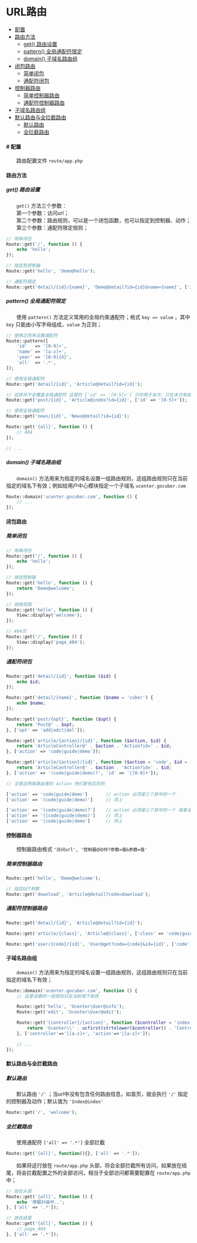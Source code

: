# URL路由

- [配置](#config)
- [路由方法](#func)
    - [get() 路由设置](#get)
    - [pattern() 全局通配符限定](#pattern)
    - [domain() 子域名路由组](#domain)
- [闭包路由](#closure)
    - [简单闭包](#closurebase)
    - [通配符闭包](#closurepattern)
- [控制器路由](#controller)
    - [简单控制器路由](#controllerbase)
    - [通配符控制器路由](#controllerpattern)
- [子域名路由组](#groupdomain)
- [默认路由与全拦截路由](#defaultall)
    - [默认路由](#default)
    - [全拦截路由](#all)


#### <a name="config">#</a> 配置

　　路由配置文件 `route/app.php`


#### <a name="func">路由方法</a>

##### <a name="get">get() 路由设置</a>


　　`get()` 方法三个参数：<br />
　　第一个参数：访问url；<br />
　　第二个参数：路由规则，可以是一个闭包函数，也可以指定到控制器、动作；<br />
　　第三个参数：通配符限定规则；


```php
// 简单闭包
Route::get('/', function () {
    echo 'hello';
});

// 指定到控制器
Route::get('hello', 'Demo@hello');

// 通配符限定
Route::get('detail/{id}/{name}', 'Demo@detail?id={id}&name={name}', ['id' => '[0-9]+', 'name' => '[a-z]+']);
```


##### <a name="pattern">pattern() 全局通配符限定</a>

　　使用 `pattern()` 方法定义常用的全局约束通配符；格式 `key => value` ，其中 `key` 只能由小写字母组成，`value` 为正则；

```php
// 使用正则来设置通配符
Route::pattern([
    'id'   => '[0-9]+',
    'name' => '[a-z]+',
    'year' => '[0-9]{4}',
    'all'  => '.*',
]);

// 使用全局通配符
Route::get('detail/{id}', 'Article@detail?id={id}');

// 这样并不会覆盖全局通配符 这里的 ['id' => '[0-5]+'] 只作用于本次，只在本次有效
Route::get('post/{id}', 'Article@index?id={id}', ['id' => '[0-5]+']);

// 使用全局通配符
Route::get('news/{id}', 'News@detail?id={id}');

Route::get('{all}', function () {
    // 404
});

// ...
```


##### <a name="domain">domain() 子域名路由组</a>

　　`domain()` 方法用来为指定的域名设置一组路由规则，这组路由规则只在当前指定的域名下有效；例如给用户中心模块指定一个子域名 `ucenter.gocuber.com`

```php
Route::domain('ucenter.gocuber.com', function () {
    // ...
});
```

#### <a name="closure">闭包路由</a>
##### <a name="closurebase">简单闭包</a>

```php
// 简单闭包
Route::get('/', function () {
    echo 'hello';
});

// 绑定控制器
Route::get('hello', function () {
    return 'Demo@welcome';
});

// 调用视图
Route::get('hello', function () {
    View::display('welcome');
});

// 404页
Route::get('/', function () {
    View::display('page_404');
});
```

##### <a name="closurepattern">通配符闭包</a>

```php
Route::get('detail/{id}', function ($id) {
    echo $id;
});

Route::get('detail/{name}', function ($name = 'cuber') {
    echo $name;
});

Route::get('post/{opt}', function ($opt) {
    return 'Post@' . $opt;
}, ['opt' => 'add|edit|del']);

Route::get('article/{action}/{id}', function ($action, $id) {
    return 'ArticleController@' . $action . 'Action?id=' . $id;
}, ['action' => 'code|guide|demo']);

Route::get('article/{action}/{id}', function ($action = 'code', $id = 1) {
    return 'ArticleController@' . $action . 'Action?id=' . $id;
}, ['action' => '(code|guide|demo)?', 'id' => '|[0-9]+']);

// 注意这两条路由里的 action 他们是有区别的

['action' => 'code|guide|demo']       // action 必须是三个其中的一个
['action' => '(code|guide|demo)']     // 同上

['action' => '(code|guide|demo)?']    // action 必须是三个其中的一个 或者没有
['action' => '(|code|guide|demo)']    // 同上
['action' => '|code|guide|demo']      // 同上
```


#### <a name="#controller">控制器路由</a>


　　控制器路由格式 `'访问url', '控制器@动作?参数=值&参数=值'`<br />


##### <a name="#controllerbase">简单控制器路由</a>

```php
Route::get('hello', 'Demo@welcome');

// 指定GET参数
Route::get('download', 'Article@detail?code=download');
```

##### <a name="#controllerpattern">通配符控制器路由</a>

```php
Route::get('detail/{id}', 'Article@detail?id={id}');

Route::get('article/{class}', 'Article@{class}', ['class' => 'code|guide|demo']);

Route::get('user/{code}/{id}', 'User@get?code={code}&id={id}', ['code' => '[a-z]+']);
```


#### <a name="groupdomain">子域名路由组</a>

　　`domain()` 方法用来为指定的域名设置一组路由规则，这组路由规则只在当前指定的域名下有效；

```php
Route::domain('ucenter.gocuber.com', function () {
    // 这里设置的一组规则只在当前域下有效

    Route::get('hello', 'Ucenter\User@info');
    Route::get('edit', 'Ucenter\User@edit');

    Route::get('{controller}/{action}', function ($controller = 'index', $action = 'index') {
        return 'Ucenter\\' . ucfirst(strtolower($controller)) . 'Controller@' . strtolower($action) . 'Action';
    }, ['controller'=>'|[a-z]+', 'action'=>'|[a-z]+']);

    // ...
});
```


#### <a name="defaultall">默认路由与全拦截路由</a>

##### <a name="default">默认路由</a>

　　默认路由 `'/'` ；当url中没有包含任何路由信息，如首页，就会执行 `'/'` 指定的控制器及动作；默认值为 `'Index@index'`

```php
Route::get('/', 'welcome');
```

##### <a name="all">全拦截路由</a>

　　使用通配符 `['all' => '.*']` 全部拦截

```php
Route::get('{all}', function(){}, ['all' => '.*']);
```

　　如果将这行放在 `route/app.php` 头部，将会全部拦截所有访问，如果放在结尾，将会拦截配置之外的全部访问，相当于全部访问都需要配置在 `route/app.php` 中；

```php
// 放在头部
Route::get('{all}', function () {
    echo '停服升级中..';
}, ['all' => '.*']);

// 放在结尾
Route::get('{all}', function () {
    // page_404
}, ['all' => '.*']);
```

<br><br><br><br><br>
